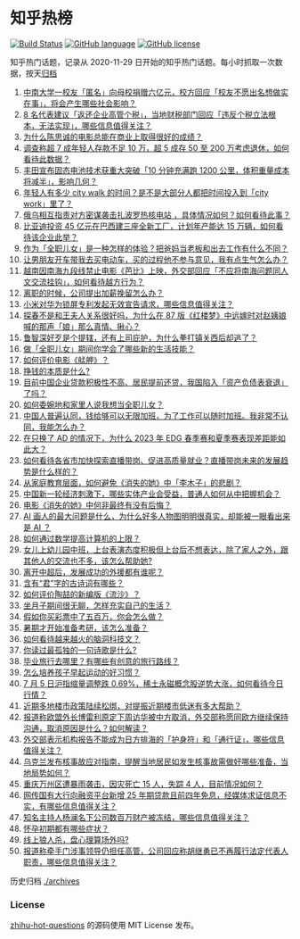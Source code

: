 # 知乎热榜
[![Build Status](https://github.com/ToWeLong/zhihu-hot-questions/workflows/CI/badge.svg)](https://github.com/ToWeLong/zhihu-hot-questions/actions)
[![GitHub language](https://img.shields.io/badge/language-golang-orange.svg)](https://golang.org/)
[![GitHub license](https://img.shields.io/github/license/ToWeLong/zhihu-hot-questions)](https://github.com/ToWeLong/zhihu-hot-questions/blob/main/LICENSE)

知乎热门话题，记录从 2020-11-29 日开始的知乎热门话题。每小时抓取一次数据，按天[归档](./archives)

<!-- BEGIN -->

1. [中南大学一校友「匿名」向母校捐赠六亿元，校方回应「校友不愿出名想做实在事」，将会产生哪些社会影响？](https://www.zhihu.com/question/610238278)
1. [8 名代表建议「返还企业高管个税」，当地财税部门回应「违反个税立法根本，无法实现」，哪些信息值得关注？](https://www.zhihu.com/question/610431175)
1. [为什么陈思诚的电影总能在商业上取得很好的成绩？](https://www.zhihu.com/question/609609362)
1. [调查称超 7 成年轻人存款不足 10 万，超 5 成存 50 至 200 万考虑退休，如何看待此数据？](https://www.zhihu.com/question/610224300)
1. [丰田宣布固态电池技术获重大突破「10 分钟充满跑 1200 公里，体积重量成本将减半」，影响几何？](https://www.zhihu.com/question/610463631)
1. [年轻人有多少 city walk 的时间？是不是大部分人都把时间投入到「city work」里了？](https://www.zhihu.com/question/610470097)
1. [俄乌相互指责对方密谋袭击扎波罗热核电站 ，具体情况如何？如何看待此事？](https://www.zhihu.com/question/610438524)
1. [比亚迪投资 45 亿元在巴西建三座全新工厂，计划年产能达 15 万辆，如何看待该企业此举？](https://www.zhihu.com/question/610472668)
1. [作为「全职儿女」是一种怎样的体验？把爸妈当老板和出去工作有什么不同？](https://www.zhihu.com/question/610276483)
1. [让男朋友开车带我去买电动车，买的过程他不参与意见，我有点生气怎么办？](https://www.zhihu.com/question/609945575)
1. [越南因南海九段线禁止电影《芭比》上映，外交部回应「不应将南海问题同人文交流挂钩」，如何看待越方行为？](https://www.zhihu.com/question/610272972)
1. [离职的时候，公司提出加薪挽留怎么办？](https://www.zhihu.com/question/608980591)
1. [小米对华为锁屏专利发起无效宣告请求，哪些信息值得关注？](https://www.zhihu.com/question/610265154)
1. [探春不是和王夫人关系很好吗，为什么在 87 版《红楼梦》中远嫁时对赵姨娘喊的那声「娘」那么真情、揪心？](https://www.zhihu.com/question/353053148)
1. [鲁智深好歹是个提辖，还有上司庇护，为什么拳打镇关西后却逃了？](https://www.zhihu.com/question/594491024)
1. [做「全职儿女」期间你学会了哪些新的生活技能？](https://www.zhihu.com/question/610276756)
1. [如何评价电影《艋舺》？](https://www.zhihu.com/question/23229737)
1. [挣钱的本质是什么?](https://www.zhihu.com/question/577178625)
1. [目前中国企业贷款积极性不高、居民提前还贷，我国陷入「资产负债表衰退」了吗？](https://www.zhihu.com/question/610066945)
1. [如何委婉地和家里人说我想当全职儿女？](https://www.zhihu.com/question/593083416)
1. [中国人普遍认同，钱给够可以无限加班，为了工作可以随时加班。我非常不认同，我能怎么办？](https://www.zhihu.com/question/609600827)
1. [在只换了 AD 的情况下，为什么 2023 年 EDG 春季赛和夏季赛表现差距能如此大？](https://www.zhihu.com/question/610380860)
1. [如何看待各省市加快探索直播带岗、促进高质量就业？直播带岗未来的发展趋势是什么样的？](https://www.zhihu.com/question/610459235)
1. [从家庭教育层面，如何避免《消失的她》中「李木子」的悲剧？](https://www.zhihu.com/question/608438944)
1. [中国新一轮经济刺激下，哪些实体产业会受益，普通人如何从中把握机会？](https://www.zhihu.com/question/609607019)
1. [电影《消失的她》中何非最终有没有后悔？](https://www.zhihu.com/question/609142385)
1. [AI 画人的最大问题是什么，为什么好多人物图明明很真实，却能被一眼看出来是 AI ？](https://www.zhihu.com/question/603331907)
1. [如何通过数学提高计算机的上限？](https://www.zhihu.com/question/609687031)
1. [女儿上幼儿园中班，上台表演态度积极但上台后不想表达，除了家人之外，跟其他人的交流也不多，该怎么帮助她?](https://www.zhihu.com/question/562693066)
1. [离开中超后，发展成功的外援都有谁呢？](https://www.zhihu.com/question/609811992)
1. [含有“君”字的古诗词有哪些？](https://www.zhihu.com/question/610268512)
1. [如何评价陶喆的新编版《流沙》？](https://www.zhihu.com/question/610076115)
1. [坐月子期间很无聊，怎样充实自己的生活？](https://www.zhihu.com/question/539447473)
1. [假如你买彩票中了五百万，你会怎么做？](https://www.zhihu.com/question/610026961)
1. [暑期才开始准备考研，该怎么准备？](https://www.zhihu.com/question/606071787)
1. [如何看待越来越火的脑洞科技文？](https://www.zhihu.com/question/610238188)
1. [你读过最孤独的一句诗歌是什么?](https://www.zhihu.com/question/610441950)
1. [毕业旅行去哪里？有哪些有创意的旅行路线？](https://www.zhihu.com/question/605984395)
1. [怎么培养孩子早起运动的好习惯？](https://www.zhihu.com/question/608409746)
1. [7 月 5 日沪指缩量调整跌 0.69%，稀土永磁概念股逆势大涨，如何看待今日行情？](https://www.zhihu.com/question/610431189)
1. [近期多地楼市政策陆续松绑，对提振近期楼市低迷有多大帮助？](https://www.zhihu.com/question/609606548)
1. [报道称欧盟外长博雷利原定下周访华被中方取消，外交部称愿同欧方继续保持沟通，取消原因是什么？如何解读？](https://www.zhihu.com/question/610463055)
1. [外交部表示机构报告不能成为日方排海的「护身符」和「通行证」，哪些信息值得关注？](https://www.zhihu.com/question/610462754)
1. [乌克兰发布核事故应对指南，提醒当地居民如发生核事故需做好哪些准备，当地局势如何？](https://www.zhihu.com/question/610461872)
1. [重庆万州区遭暴雨袭击，因灾死亡 15 人，失踪 4 人，目前情况如何？](https://www.zhihu.com/question/610456313)
1. [网传国有大行向融资平台新增 25 年期贷款且前四年免息，经媒体求证信息不实，有哪些信息值得关注？](https://www.zhihu.com/question/610426814)
1. [知名主持人杨澜名下公司数百万财产被冻结，哪些信息值得关注？](https://www.zhihu.com/question/610235048)
1. [怀孕初期都有哪些症状？](https://www.zhihu.com/question/446095968)
1. [线上狼人杀，盘心理算场外吗?](https://www.zhihu.com/question/602033367)
1. [报道称牵手门涉事领导仍担任高管，公司回应称胡继勇已不再履行法定代表人职责，哪些信息值得关注？](https://www.zhihu.com/question/610320361)

<!-- END -->

历史归档 [./archives](./archives)


### License
[zhihu-hot-questions](https://github.com/towelong/zhihu-hot-questions) 的源码使用 MIT License 发布。
